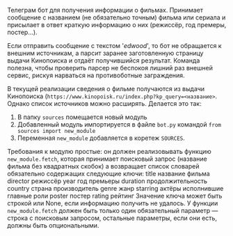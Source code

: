 Телеграм бот для получения информации о фильмах. Принимает сообщение с названием (не обязательно точным) фильма или сериала и присылает в ответ краткую информацию о них (режиссёр, год премеры, постер...).

Если отправить сообщение с текстом '_edwood_', то бот не обращается к внешним источникам, а парсит заранее заготовленную страницу выдачи Кинопоиска и отдаёт получившийся результат. Команда полезна, чтобы проверить парсер не беспокоя лишний раз внешней сервис, рискуя нарваться на противоботные заграждения.

В текущей реализации сведения о фильме получаются из выдачи Кинопоиска (`https://www.kinopoisk.ru/index.php?kp_query=<название>`. Однако список источников можно расширять. Делается это так:

1. В папку `sources` помещается новый модуль
2. Добавленный модуль импортируется в файле `bot.py` командой `from sources import new_module`
3. Переменная `new_module` добавляется в коретеж `SOURCES`.

Требования к модулю простые: он должен реализовывать функцию `new_module.fetch`, которая принимает поисковый запрос (название фильма без квадратных скобок) а возвращает список словарей обязательно содержащих следующие ключи:
    title     название фильма
    director  режиссёр
    year      год премьеры
    duration  продолжительность
    country   страна производитель
    genre     жанр
    starring  актёры исполнившие главные роли
    poster    постер
    rating    рейтинг
Значение ключа может быть строкой или None, если информацию получить не удалось. У функции `new_module.fetch` должен быть только один обязательный параметр — строка с поисковым запросом, остальные параметры, если они есть, должны быть опциональными.
